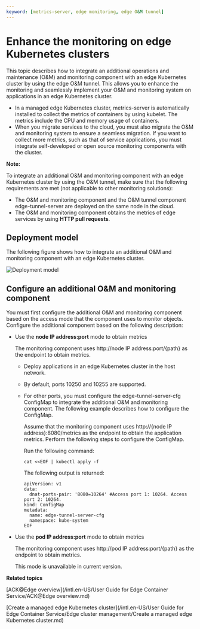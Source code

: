 ```yaml
---
keyword: [metrics-server, edge monitoring, edge O&M tunnel]
---
```


# Enhance the monitoring on edge Kubernetes clusters

This topic describes how to integrate an additional operations and maintenance \(O&M\) and monitoring component with an edge Kubernetes cluster by using the edge O&M tunnel. This allows you to enhance the monitoring and seamlessly implement your O&M and monitoring system on applications in an edge Kubernetes cluster.

-   In a managed edge Kubernetes cluster, metrics-server is automatically installed to collect the metrics of containers by using kubelet. The metrics include the CPU and memory usage of containers.
-   When you migrate services to the cloud, you must also migrate the O&M and monitoring system to ensure a seamless migration. If you want to collect more metrics, such as that of service applications, you must integrate self-developed or open source monitoring components with the cluster.

**Note:**

To integrate an additional O&M and monitoring component with an edge Kubernetes cluster by using the O&M tunnel, make sure that the following requirements are met \(not applicable to other monitoring solutions\):

-   The O&M and monitoring component and the O&M tunnel component edge-tunnel-server are deployed on the same node in the cloud.
-   The O&M and monitoring component obtains the metrics of edge services by using **HTTP pull requests**.

## Deployment model

The following figure shows how to integrate an additional O&M and monitoring component with an edge Kubernetes cluster.

![Deployment model](https://static-aliyun-doc.oss-accelerate.aliyuncs.com/assets/img/en-US/1983068951/p100632.png)

## Configure an additional O&M and monitoring component

You must first configure the additional O&M and monitoring component based on the access mode that the component uses to monitor objects. Configure the additional component based on the following description:

-   Use the **node IP address:port** mode to obtain metrics

    The monitoring component uses http://node IP address:port/\{path\} as the endpoint to obtain metrics.

    -   Deploy applications in an edge Kubernetes cluster in the host network.
    -   By default, ports 10250 and 10255 are supported.
    -   For other ports, you must configure the edge-tunnel-server-cfg ConfigMap to integrate the additional O&M and monitoring component. The following example describes how to configure the ConfigMap.

        Assume that the monitoring component uses http://\{node IP address\}:8080/metrics as the endpoint to obtain the application metrics. Perform the following steps to configure the ConfigMap.

        Run the following command:

        ```
        cat <<EOF | kubectl apply -f
        ```

        The following output is returned:

        ```
        apiVersion: v1
        data:
          dnat-ports-pair: '8080=10264' #Access port 1: 10264. Access port 2: 10264.
        kind: ConfigMap
        metadata:
          name: edge-tunnel-server-cfg
          namespace: kube-system
        EOF
        ```

-   Use the **pod IP address:port** mode to obtain metrics

    The monitoring component uses http://pod IP address:port/\{path\} as the endpoint to obtain metrics.

    This mode is unavailable in current version.


**Related topics**  


[ACK@Edge overview](/intl.en-US/User Guide for Edge Container Service/ACK@Edge overview.md)

[Create a managed edge Kubernetes cluster](/intl.en-US/User Guide for Edge Container Service/Edge cluster management/Create a managed edge Kubernetes cluster.md)

